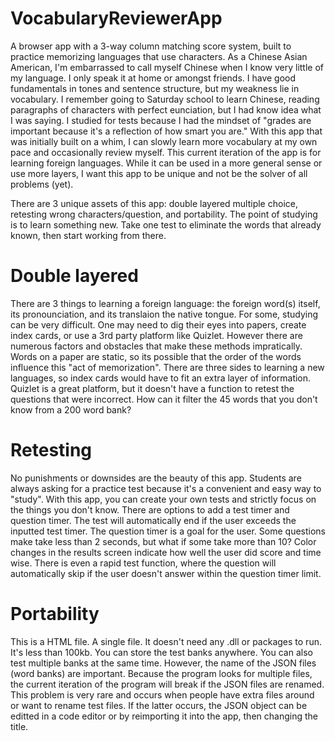 # VocabularyReviewerApp
A browser app with a 3-way column matching score system, built to practice memorizing languages that use characters.
As a Chinese Asian American, I'm embarrassed to call myself Chinese when I know very little of my language. I only speak it at home or amongst friends. I have good fundamentals in tones and sentence structure, but my weakness lie in vocabulary. I remember going to Saturday school to learn Chinese, reading paragraphs of characters with perfect eunciation, but I had know idea what I was saying. I studied for tests because I had the mindset of "grades are important because it's a reflection of how smart you are." With this app that was initially built on a whim, I can slowly learn more vocabulary at my own pace and occasionally review myself. This current iteration of the app is for learning foreign languages. While it can be used in a more general sense or use more layers, I want this app to be unique and not be the solver of all problems (yet).

There are 3 unique assets of this app: double layered multiple choice, retesting wrong characters/question, and portability. The point of studying is to learn something new. Take one test to eliminate the words that already known, then start working from there.

# Double layered
There are 3 things to learning a foreign language: the foreign word(s) itself, its pronounciation, and its translaion the native tongue. For some, studying can be very difficult. One may need to dig their eyes into papers, create index cards, or use a 3rd party platform like Quizlet. However there are numerous factors and obstacles that make these methods impratically. Words on a paper are static, so its possible that the order of the words influence this "act of memorization". There are three sides to learning a new languages, so index cards would have to fit an extra layer of information. Quizlet is a great platform, but it doesn't have a function to retest the questions that were incorrect. How can it filter the 45 words that you don't know from a 200 word bank?

# Retesting
No punishments or downsides are the beauty of this app. Students are always asking for a practice test because it's a convenient and easy way to "study". With this app, you can create your own tests and strictly focus on the things you don't know. There are options to add a test timer and question timer. The test will automatically end if the user exceeds the inputted test timer. The question timer is a goal for the user. Some questions make take less than 2 seconds, but what if some take more than 10? Color changes in the results screen indicate how well the user did score and time wise. There is even a rapid test function, where the question will automatically skip if the user doesn't answer within the question timer limit.

# Portability
This is a HTML file. A single file. It doesn't need any .dll or packages to run. It's less than 100kb. You can store the test banks anywhere. You can also test multiple banks at the same time. However, the name of the JSON files (word banks) are important. Because the program looks for multiple files, the current iteration of the program will break if the JSON files are renamed. This problem is very rare and occurs when people have extra files around or want to rename test files. If the latter occurs, the JSON object can be editted in a code editor or by reimporting it into the app, then changing the title.
